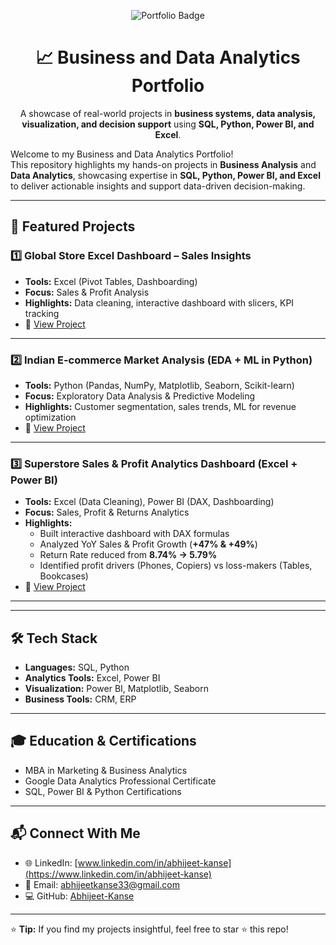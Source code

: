 <p align="center">
  <img src="https://img.shields.io/badge/Business--and--Data--Analytics-Portfolio-blue?style=for-the-badge&logo=google-analytics&logoColor=white" alt="Portfolio Badge"/>
</p>

<h1 align="center">📈 Business and Data Analytics Portfolio</h1>

<p align="center">
  A showcase of real-world projects in <b>business systems, data analysis, visualization, and decision support</b> 
  using <b>SQL, Python, Power BI, and Excel</b>.
</p>

Welcome to my Business and Data Analytics Portfolio!  
This repository highlights my hands-on projects in **Business Analysis** and **Data Analytics**, showcasing expertise in **SQL, Python, Power BI, and Excel** to deliver actionable insights and support data-driven decision-making.  

---

## 📌 Featured Projects  

### 1️⃣ Global Store Excel Dashboard – Sales Insights  
- **Tools:** Excel (Pivot Tables, Dashboarding)  
- **Focus:** Sales & Profit Analysis  
- **Highlights:** Data cleaning, interactive dashboard with slicers, KPI tracking  
- 🔗 [View Project](https://github.com/Abhijeet-Kanse/Global-Store-Excel-Dashboard-Project-Sales-Analysis-Insights)  

---

### 2️⃣ Indian E-commerce Market Analysis (EDA + ML in Python)  
- **Tools:** Python (Pandas, NumPy, Matplotlib, Seaborn, Scikit-learn)  
- **Focus:** Exploratory Data Analysis & Predictive Modeling  
- **Highlights:** Customer segmentation, sales trends, ML for revenue optimization  
- 🔗 [View Project](https://github.com/Abhijeet-Kanse/Indian-Ecommerce-EDA-ML-Python)  

---

### 3️⃣ Superstore Sales & Profit Analytics Dashboard (Excel + Power BI)  
- **Tools:** Excel (Data Cleaning), Power BI (DAX, Dashboarding)  
- **Focus:** Sales, Profit & Returns Analytics  
- **Highlights:**  
  - Built interactive dashboard with DAX formulas  
  - Analyzed YoY Sales & Profit Growth (**+47% & +49%**)  
  - Return Rate reduced from **8.74% → 5.79%**  
  - Identified profit drivers (Phones, Copiers) vs loss-makers (Tables, Bookcases)  
- 🔗 [View Project](https://github.com/Abhijeet-Kanse/Superstore-Sales-Analytics-Excel-PowerBI)  

---
---

## 🛠️ Tech Stack  

- **Languages:** SQL, Python  
- **Analytics Tools:** Excel, Power BI  
- **Visualization:** Power BI, Matplotlib, Seaborn  
- **Business Tools:** CRM, ERP  

---

## 🎓 Education & Certifications  

- MBA in Marketing & Business Analytics  
- Google Data Analytics Professional Certificate  
- SQL, Power BI & Python Certifications  

---

## 📬 Connect With Me  

- 🌐 LinkedIn: [www.linkedin.com/in/abhijeet-kanse](https://www.linkedin.com/in/abhijeet-kanse)  
- 📧 Email: abhijeetkanse33@gmail.com  
- 💻 GitHub: [Abhijeet-Kanse](https://github.com/Abhijeet-Kanse)  

---

⭐ **Tip:** If you find my projects insightful, feel free to star ⭐ this repo!  
